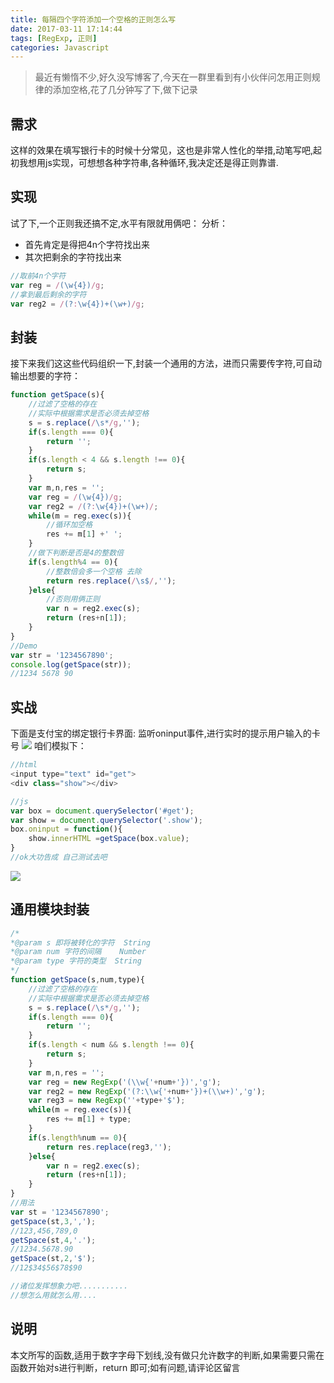 ```yaml
---
title: 每隔四个字符添加一个空格的正则怎么写
date: 2017-03-11 17:14:44
tags: [RegExp, 正则]
categories: Javascript
---
```

> 最近有懒惰不少,好久没写博客了,今天在一群里看到有小伙伴问怎用正则规律的添加空格,花了几分钟写了下,做下记录

## 需求
这样的效果在填写银行卡的时候十分常见，这也是非常人性化的举措,动笔写吧,起初我想用js实现，可想想各种字符串,各种循环,我决定还是得正则靠谱.
<!-- more -->
## 实现
试了下,一个正则我还搞不定,水平有限就用俩吧：
分析：
* 首先肯定是得把4n个字符找出来
* 其次把剩余的字符找出来

```javascript
//取前4n个字符
var reg = /(\w{4})/g;
//拿到最后剩余的字符
var reg2 = /(?:\w{4})+(\w+)/g;
```
## 封装
接下来我们这这些代码组织一下,封装一个通用的方法，进而只需要传字符,可自动输出想要的字符：
```javascript
function getSpace(s){
    //过滤了空格的存在
    //实际中根据需求是否必须去掉空格
    s = s.replace(/\s*/g,'');
    if(s.length === 0){
        return '';
    }
    if(s.length < 4 && s.length !== 0){
        return s;
    }
    var m,n,res = '';
    var reg = /(\w{4})/g;
    var reg2 = /(?:\w{4})+(\w+)/;
    while(m = reg.exec(s)){
        //循环加空格
        res += m[1] +' ';
    }
    //做下判断是否是4的整数倍
    if(s.length%4 == 0){
        //整数倍会多一个空格 去除
        return res.replace(/\s$/,'');
    }else{
        //否则用俩正则
        var n = reg2.exec(s);
        return (res+n[1]);
    }
}
//Demo
var str = '1234567890';
console.log(getSpace(str));
//1234 5678 90
```
## 实战
下面是支付宝的绑定银行卡界面:
监听oninput事件,进行实时的提示用户输入的卡号
![][1]
咱们模拟下：
```javascript
//html
<input type="text" id="get">
<div class="show"></div>

//js
var box = document.querySelector('#get');
var show = document.querySelector('.show');
box.oninput = function(){
    show.innerHTML =getSpace(box.value);
}
//ok大功告成 自己测试去吧
```
![][2]
## 通用模块封装
```javascript
/*
*@param s 即将被转化的字符  String
*@param num 字符的间隔    Number
*@param type 字符的类型  String
*/
function getSpace(s,num,type){
    //过滤了空格的存在
    //实际中根据需求是否必须去掉空格
    s = s.replace(/\s*/g,'');
    if(s.length === 0){
        return '';
    }
    if(s.length < num && s.length !== 0){
        return s;
    }
    var m,n,res = '';
    var reg = new RegExp('(\\w{'+num+'})','g');
    var reg2 = new RegExp('(?:\\w{'+num+'})+(\\w+)','g');
    var reg3 = new RegExp(''+type+'$');
    while(m = reg.exec(s)){
        res += m[1] + type;
    }
    if(s.length%num == 0){
        return res.replace(reg3,'');
    }else{
        var n = reg2.exec(s);
        return (res+n[1]);
    }
}
//用法
var st = '1234567890';
getSpace(st,3,',');
//123,456,789,0
getSpace(st,4,'.');
//1234.5678.90
getSpace(st,2,'$');
//12$34$56$78$90

//诸位发挥想象力吧...........
//想怎么用就怎么用....
```
## 说明
本文所写的函数,适用于数字字母下划线,没有做只允许数字的判断,如果需要只需在函数开始对s进行判断，return 即可;如有问题,请评论区留言

[1]: http://oiukswkar.bkt.clouddn.com/bank-number.png
[2]: http://oiukswkar.bkt.clouddn.com/bank-number2.png
